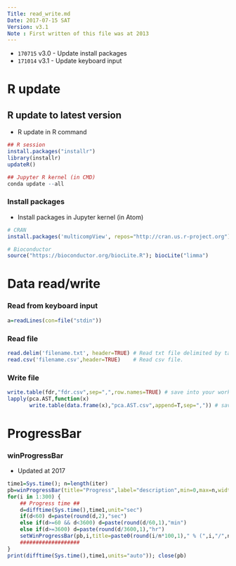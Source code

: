 ```yaml
---
Title: read_write.md
Date: 2017-07-15 SAT
Version: v3.1
Note : First written of this file was at 2013
---
```


* `170715` v3.0  - Update install packages
* `171014` v3.1  - Update keyboard input



# R update

## R update to latest version

* R update in R command

```r
## R session
install.packages("installr")
library(installr)
updateR()

## Jupyter R kernel (in CMD)
conda update --all
```

### Install packages

* Install packages in Jupyter kernel (in Atom)

```r
# CRAN
install.packages('multicompView', repos="http://cran.us.r-project.org")

# Bioconductor
source("https://bioconductor.org/biocLite.R"); biocLite("limma")
```



# Data read/write

### Read from keyboard input

```r
a=readLines(con=file("stdin"))
```

### Read file
```r
read.delim('filename.txt', header=TRUE) # Read txt file delimited by tab.
read.csv('filename.csv',header=TRUE) 	# Read csv file.
```

### Write file
```r
write.table(fdr,"fdr.csv",sep=",",row.names=TRUE) # save into your workspace
lapply(pca.AST,function(x)
       write.table(data.frame(x),"pca.AST.csv",append=T,sep=",")) # save list as csv file
```



# ProgressBar

### winProgressBar

* Updated at 2017

```r {.lineNo}
time1=Sys.time(); n=length(iter)
pb=winProgressBar(title="Progress",label="description",min=0,max=n,width=500)
for(i in 1:300) {
	## Progress time ##
	d=difftime(Sys.time(),time1,unit="sec")
	if(d<60) d=paste(round(d,2),"sec")
	else if(d>=60 && d<3600) d=paste(round(d/60,1),"min")
	else if(d>=3600) d=paste(round(d/3600,1),"hr")
	setWinProgressBar(pb,i,title=paste0(round(i/n*100,1)," % (",i,"/",n,") done for ",d))
	###################
}
print(difftime(Sys.time(),time1,units="auto")); close(pb)
```
